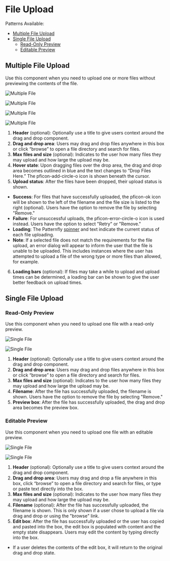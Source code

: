 # File Upload

Patterns Available:
* [Multiple File Upload](#multiple-file-upload)
* [Single File Upload](#single-file-upload)
  * [Read-Only Preview](#read-only-preview)
  * [Editable Preview](#editable-preview)

## Multiple File Upload
Use this component when you need to upload one or more files without previewing the contents of the file.

![Multiple File](./img/Mul1.png)

![Multiple File](./img/Mul2.png)

![Multiple File](./img/Mul3.png)

![Multiple File](./img/Mul4.png)

1. **Header** (optional): Optionally use a title to give users context around the drag and drop component.
2. **Drag and drop area**: Users may drag and drop files anywhere in this box or click “browse” to open a file directory and search for files.
3. **Max files and size** (optional): Indicates to the user how many files they may upload and how large the upload may be.
4. **Hover state**: Upon dragging files over the drop area, the drag and drop area becomes outlined in blue and the text changes to “Drop Files Here.” The pficon-add-circle-o icon is shown beneath the cursor.
5. **Upload status**: After the files have been dropped, their upload status is shown.
  * **Success**: For files that have successfully uploaded, the pficon-ok icon will be shown to the left of the filename and the file size is listed to the right (optional). Users have the option to remove the file by selecting "Remove."
  * **Failure**: For unsuccessful uploads, the pficon-error-circle-o icon is used instead. Users have the option to select "Retry" or "Remove."
  * **Loading**: The Patternfly [spinner](http://www.patternfly.org/pattern-library/widgets/#spinner) and text indicate the current status of each file uploading.
  * **Note**: If a selected file does not match the requirements for the file upload, an error dialog will appear to inform the user that the file is unable to be uploaded. This includes instances where the user has attempted to upload a file of the wrong type or more files than allowed, for example.
6. **Loading bars** (optional): If files may take a while to upload and upload times can be determined, a loading bar can be shown to give the user better feedback on upload times.

## Single File Upload

### Read-Only Preview
Use this component when you need to upload one file with a read-only preview.

![Single File](./img/SingleRead1.png)

![Single File](./img/SingleRead3.png)

1. **Header** (optional): Optionally use a title to give users context around the drag and drop component.
2. **Drag and drop area**: Users may drag and drop files anywhere in this box or click “browse” to open a file directory and search for files.
3. **Max files and size** (optional): Indicates to the user how many files they may upload and how large the upload may be.
4. **Filename**: After the file has successfully uploaded, the filename is shown. Users have the option to remove the file by selecting "Remove."
5. **Preview box**: After the file has successfully uploaded, the drag and drop area becomes the preview box.


### Editable Preview
Use this component when you need to upload one file with an editable preview.

![Single File](./img/SingleEdit1.png)

![Single File](./img/SingleEdit3.png)

1. **Header** (optional): Optionally use a title to give users context around the drag and drop component.
2. **Drag and drop area**: Users may drag and drop a file anywhere in this box, click “browse” to open a file directory and search for files, or type or paste text directly into the box.
3. **Max files and size** (optional): Indicates to the user how many files they may upload and how large the upload may be.
4. **Filename** (optional): After the file has successfully uploaded, the filename is shown. This is only shown if a user chose to upload a file via drag and drop or using the "browse" link.
5. **Edit box**: After the file has successfully uploaded or the user has copied and pasted into the box, the edit box is populated with content and the empty state disappears. Users may edit the content by typing directly into the box.
  * If a user deletes the contents of the edit box, it will return to the original drag and drop state.
